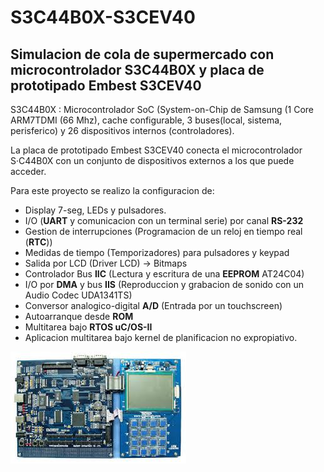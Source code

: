 # S3C44B0X-S3CEV40
## Simulacion de cola de supermercado con microcontrolador S3C44B0X y placa de prototipado Embest S3CEV40

S3C44B0X : Microcontrolador SoC (System-on-Chip de Samsung (1 Core ARM7TDMI (66 Mhz), cache configurable, 3 buses(local, sistema, perisferico) y 26 dispositivos internos (controladores).

La placa de prototipado Embest S3CEV40 conecta el microcontrolador S·C44B0X con un conjunto de dispositivos externos a los que puede acceder.

Para este proyecto se realizo la configuracion de:
  - Display 7-seg, LEDs y pulsadores.
  - I/O (**UART** y comunicacion con un terminal serie) por canal **RS-232**
  - Gestion de interrupciones (Programacion de un reloj en tiempo real (**RTC**))
  - Medidas de tiempo (Temporizadores) para pulsadores y keypad
  - Salida por LCD (Driver LCD) -> Bitmaps
  - Controlador Bus **IIC** (Lectura y escritura de una **EEPROM** AT24C04)
  - I/O por **DMA** y bus **IIS** (Reproduccion y grabacion de sonido con un Audio Codec UDA1341TS)
  - Conversor analogico-digital **A/D** (Entrada por un touchscreen)
  - Autoarranque desde **ROM**
  - Multitarea bajo **RTOS uC/OS-II**
  - Aplicacion multitarea bajo kernel de planificacion no expropiativo.
  
![GitHub Logo](/images/micro-prot.jpeg)
  
  
  


